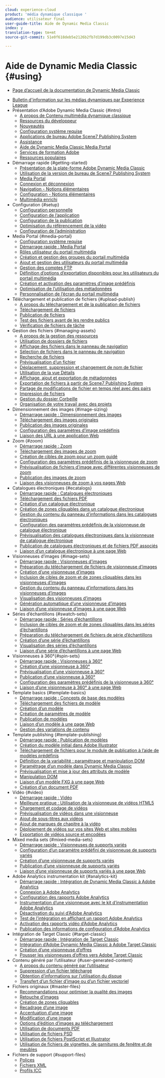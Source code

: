 ```yaml
---
cloud: experience-cloud
product: 'média dynamique classique '
audience: utilisateur final
user-guide-title: Aide de Dynamic Media Classic
index: y
translation-type: tm+mt
source-git-commit: 51e0f618deb5e2126b2fb7d199db3c0097e15d43

---
```



# Aide de Dynamic Media Classic {#using}

+ [Page d’accueil de la documentation de Dynamic Media Classic](home.md)
<!-- + [New Dynamic Media Classic user interface coming in first half of 2020](new-ui-2020.md)-->
+ [Bulletin d'information sur les médias dynamiques par Experience League](dynamic-media-newsletter.md)
+ Présentation d’Adobe Dynamic Media Classic {#intro}
   + [A propos de Contenu multimédia dynamique classique](introduction.md)
   + [Ressources du développeur](developer-resources.md)
   + [Nouveautés](whats-new.md)
   + [Configuration système requise](system-requirements.md)
   + [Applications de bureau Adobe Scene7 Publishing System](scene7-publishing-system-desktop-applications.md)
   + [Assistance](support.md)
   + [Aide de Dynamic Media Classic Media Portal](help-scene7-media-portal.md)
   + [Services de formation Adobe](training-services.md)
   + [Ressources populaires](popular-resources.md)
+ Démarrage rapide {#getting-started}
   + [Présentation de la plate-forme Adobe Dynamic Media Classic](scene7-platform-overview.md)
   + [Utilisation de la version de bureau de Scene7 Publishing System](using-scene7-publishing-system-desktop.md)
   + [Media Portal](media-portal.md)
   + [Connexion et déconnexion](signing-out.md)
   + [Navigation - Notions élémentaires](navigation-basics.md)
   + [Configuration - Notions élémentaires](setup-basics.md)
   + [Multimédia enrichi](rich-media.md)
+ Configuration {#setup}
   + [Configuration personnelle](personal-setup.md)
   + [Configuration de l’application](application-setup.md)
   + [Configuration de la publication](publish-setup.md)
   + [Optimisation du référencement de la vidéo](video-seo-search-engine-optimization.md)
   + [Configuration de l’administration](administration-setup.md)
+ Media Portal {#media-portal}
   + [Configuration système requise](system-requirements-1.md)
   + [Démarrage rapide : Media Portal](quick-start-media-portal-administration.md)
   + [Rôles utilisateur du portail multimédia](media-portal-user-roles.md)
   + [Création et gestion des groupes du portail multimédia](creating-media-portal-groups.md)
   + [Ajout et gestion des utilisateurs du portail multimédia](adding-media-portal-users.md)
   + [Gestion des comptes FTP](ftp-accounts.md)
   + [Définition d’options d’exportation disponibles pour les utilisateurs du portail multimédia](specifying-export-options-available-media.md)
   + [Création et activation des paramètres d’image prédéfinis](creating-enabling-image-presets.md)
   + [Optimisation de l’utilisation des métadonnées](making-efficient-metadata.md)
   + [Personnalisation de l’écran du portail multimédia](customizing-media-portal-screen.md)
+ Téléchargement et publication de fichiers {#upload-publish}
   + [A propos du téléchargement et de la publication de fichiers](about-asset-upload-publish.md)
   + [Téléchargement de fichiers](uploading-files.md)
   + [Publication de fichiers ](publishing-files.md)
   + [Test des fichiers avant de les rendre publics](testing-assets-making-them-public.md)
   + [Vérification de fichiers de tâche](checking-job-files.md)
+ Gestion des fichiers {#managing-assets}
   + [A propos de la gestion des ressources](about-managing-assets.md)
   + [Utilisation de dossiers de fichiers](asset-folders.md)
   + [Affichage des fichiers dans le panneau de navigation](viewing-assets-browse-panel.md)
   + [Sélection de fichiers dans le panneau de navigation](selecting-assets-browse-panel.md)
   + [Recherche de fichiers](searching-assets.md)
   + [Prévisualisation d’un fichier](previewing-asset.md)
   + [Déplacement, suppression et changement de nom de fichier](moving-renaming-deleting-assets.md)
   + [Utilisation de la vue Détails ](detail-view.md)
   + [Affichage, ajout et exportation de métadonnées](viewing-adding-exporting-metadata.md)
   + [Exportation de fichiers à partir de Scene7 Publishing System](exporting-assets-scene7-publishing-system.md)
   + [Partage de modifications de fichier en temps réel avec des pairs](sharing-asset-changes-peers-real.md)
   + [Impression de fichiers](printing-assets.md)
   + [Gestion du dossier Corbeille](trash-folder.md)
   + [Organisation de votre travail avec des projets](organizing-projects.md)
+ Dimensionnement des images {#image-sizing}
   + [Démarrage rapide : Dimensionnement des images](quick-start-image-sizing.md)
   + [Téléchargement des images originales](uploading-master-images.md)
   + [Publication des images originales](publishing-master-images.md)
   + [Configuration des paramètres d’image prédéfinis](setting-image-presets.md)
   + [Liaison des URL à une application Web](linking-urls-web-application.md)
+ Zoom {#zoom}
   + [Démarrage rapide : Zoom](quick-start-zoom.md)
   + [Téléchargement des images de zoom](uploading-zoom-images.md)
   + [Création de cibles de zoom pour un zoom guidé](creating-zoom-targets-guided-zoom.md)
   + [Configuration des paramètres prédéfinis de la visionneuse de zoom](setting-zoom-viewer-presets.md)
   + [Prévisualisation de fichiers d’image avec différentes visionneuses de zoom](previewing-image-assets-different-zoom.md)
   + [Publication des images de zoom](publishing-zoom-images.md)
   + [Liaison des visionneuses de zoom à vos pages Web](linking-zoom-viewers-web-pages.md)
+ Catalogues électroniques {#ecatalogs}
   + [Démarrage rapide : Catalogues électroniques](quick-start-ecatalog.md)
   + [Téléchargement des fichiers PDF](uploading-pdf-files.md)
   + [Création d’un catalogue électronique](creating-ecatalog.md)
   + [Création de zones cliquables dans un catalogue électronique](creating-ecatalog-image-maps.md)
   + [Gestion du contenu du panneau d’informations dans les catalogues électroniques](info-panel-content.md)
   + [Configuration des paramètres prédéfinis de la visionneuse de catalogue électronique](setting-ecatalog-viewer-presets.md)
   + [Prévisualisation des catalogues électroniques dans la visionneuse de catalogue électronique](previewing-ecatalogs-ecatalog-viewer.md)
   + [Publication de catalogues électroniques et de fichiers PDF associés](publishing-ecatalogs-associated-pdfs.md)
   + [Liaison d’un catalogue électronique à une page Web](linking-ecatalog-web-page.md)
+ Visionneuses d’images {#image-sets}
   + [Démarrage rapide : Visionneuses d’images](quick-start-image-sets.md)
   + [Préparation du téléchargement de fichiers de visionneuse d’images](preparing-image-set-assets-upload.md)
   + [Création d’une visionneuse d’images](creating-image-set.md)
   + [Inclusion de cibles de zoom et de zones cliquables dans les visionneuses d’images](including-zoom-targets-image-maps.md)
   + [Gestion du contenu du panneau d’informations dans les visionneuses d’images](info-panel-content-1.md)
   + [Visualisation des visionneuses d’images](viewing-image-sets.md)
   + [Génération automatique d’une visionneuse d’images](automated-image-set-generation.md)
   + [Liaison d’une visionneuse d’images à une page Web](linking-image-set-web-page.md)
+ Séries d’échantillons {#swatch-sets}
   + [Démarrage rapide : Séries d’échantillons](quick-start-swatch-sets.md)
   + [Inclusion de cibles de zoom et de zones cliquables dans les séries d’échantillons](including-zoom-targets-image-maps-1.md)
   + [Préparation du téléchargement de fichiers de série d’échantillons](preparing-swatch-set-assets-upload.md)
   + [Création d’une série d’échantillons](creating-swatch-set.md)
   + [Visualisation des séries d’échantillons](viewing-swatch-sets.md)
   + [Liaison d’une série d’échantillons à une page Web](linking-swatch-set-web-page.md)
+ Visionneuses à 360°{#spin-sets}
   + [Démarrage rapide : Visionneuses à 360°](quick-start-spin-sets.md)
   + [Création d’une visionneuse à 360°](creating-spin-set.md)
   + [Prévisualisation d’une visionneuse à 360°](previewing-spin-set.md)
   + [Publication d’une visionneuse à 360°](publishing-spin-set.md)
   + [Configuration des paramètres prédéfinis de la visionneuse à 360°](setting-spin-set-viewer-presets.md)
   + [Liaison d’une visionneuse à 360° à une page Web](linking-spin-set-web-page.md)
+ Template basics {#template-basics}
   + [Démarrage rapide : Concepts de base des modèles](quick-start-template-basics.md)
   + [Téléchargement des fichiers de modèle](uploading-template-files.md)
   + [Création d’un modèle](creating-template.md)
   + [Création de paramètres de modèle](creating-template-parameters.md)
   + [Publication de modèles](publishing-templates.md)
   + [Liaison d’un modèle à une page Web](linking-template-web-page.md)
   + [Gestion des variations de contenu](content-variations.md)
+ Template publishing {#template-publishing}
   + [Démarrage rapide : Publication de modèles](quick-start-template-publishing.md)
   + [Création du modèle initial dans Adobe Illustrator](create-initial-template-illustrator.md)
   + [Téléchargement de fichiers pour le module de publication à l’aide de modèles prédéfinis](upload-files-template-publishing.md)
   + [Définition de la variabilité : paramétrage et manipulation DOM](defining-variability-parameterization-versus-dom.md)
   + [Paramétrage d’un modèle dans Dynamic Media Classic](parameterizing-template-scene7.md)
   + [Prévisualisation et mise à jour des attributs de modèle](preview-update-template-attributes.md)
   + [Manipulation DOM](dom-manipulation.md)
   + [Liaison d’un modèle FXG à une page Web](linking-fxg-template-web-page.md)
   + [Création d’un document PDF](creating-pdf-document.md)
+ Vidéo {#video}
   + [Démarrage rapide : Vidéo](quick-start-video.md)
   + [Meilleure pratique : Utilisation de la visionneuse de vidéos HTML5](best-practice-using-html5-video.md)
   + [Chargement et codage de vidéos](uploading-encoding-videos.md)
   + [Prévisualisation de vidéos dans une visionneuse](previewing-videos-video-viewer.md)
   + [Ajout de sous-titres aux vidéos](adding-captions-video.md)
   + [Ajout de marques de chapitre à la vidéo](adding-chapter-markers-video.md)
   + [Déploiement de vidéos sur vos sites Web et sites mobiles](deploying-video-websites-mobile-sites.md)
   + [Exportation de vidéos source et encodées](exporting-source-encoded-videos.md)
+ Mixed media sets {#mixed-media-sets}
   + [Démarrage rapide : Visionneuses de supports variés](quick-start-mixed-media-sets.md)
   + [Configuration d’un paramètre prédéfini de visionneuse de supports variés](setting-mixed-media-set-viewer.md)
   + [Création d’une visionneuse de supports variés](creating-mixed-media-set.md)
   + [Publication d’une visionneuse de supports variés](publishing-mixed-media-set.md)
   + [Liaison d’une visionneuse de supports variés à une page Web](linking-mixed-media-set-web.md)
+ Adobe Analytics instrumentation kit {#analytics-kit}
   + [Démarrage rapide : Intégration de Dynamic Media Classic à Adobe Analytics ](quick-start-integrating-scene7-analytics.md)
   + [Connexion à Adobe Analytics](log-analytics.md)
   + [Configuration des rapports Adobe Analytics](configuring-analytics-reports.md)
   + [Instrumentation d’une visionneuse avec le kit d’instrumentation Adobe Analytics](instrumenting-viewer-using-analytics-instrumentation.md)
   + [Désactivation du suivi d’Adobe Analytics](disabling-analytics-tracking.md)
   + [Test de l’intégration en affichant un rapport Adobe Analytics](testing-integration-viewing-analytics-report.md)
   + [Activation des rapports vidéo d’Adobe Analytics](enabling-analytics-video-reports.md)
   + [Publication des informations de configuration d’Adobe Analytics](publishing-analytics-configuration-information.md)
+ Intégration de Target Classic {#target-classic}
   + [Démarrage rapide : Intégration de Target Classic](quick-start-target-classic-integration.md)
   + [Intégration d’Adobe Dynamic Media Classic à Adobe Target Classic](integrating-scene7-target-classic.md)
   + [Création d’une visionneuse d’offres](creating-offer-set.md)
   + [Pousser les visionneuses d’offres vers Adobe Target Classic](pushing-offer-sets-target-classic.md)
+ Contenu généré par l’utilisateur {#user-generated-content}
   + [A propos du contenu généré par l’utilisateur](about-ugc.md)
   + [Suppression d’un fichier téléchargé](deleting-uploaded-asset.md)
   + [Obtention d’informations sur l’utilisation du disque](getting-disk-usage-information.md)
   + [Transfert d’un fichier d’image ou d’un fichier vectoriel](uploading-image-asset-or-vector.md)
+ Fichiers originaux {#master-files}
   + [Recommandations pour optimiser la qualité des images](best-practices-optimizing-quality-images.md)
   + [Retouche d’images](editing-images.md)
   + [Création de zones cliquables](creating-image-maps.md)
   + [Recadrage d’une image](cropping-image.md)
   + [Accentuation d’une image](sharpening-image.md)
   + [Modification d’une image](adjusting-image.md)
   + [Options d’édition d’images au téléchargement](image-editing-options-upload.md)
   + [Utilisation de documents PDF](pdfs.md)
   + [Utilisation de fichiers PSD ](psd-files.md)
   + [Utilisation de fichiers PostScript et Illustrator](postscript-illustrator-files.md)
   + [Utilisation de fichiers de vignettes, de garnitures de fenêtre et de meubles](vignette-window-covering-cabinet-files.md)
+ Fichiers de support {#support-files}
   + [Polices](fonts.md)
   + [Fichiers XML](xml-files.md)
   + [Profils ICC](icc-profiles.md)
